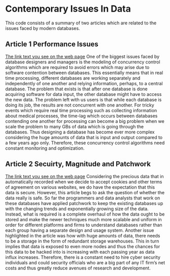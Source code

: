 # Contemporary Issues In Data
This code consists of a summary of two articles which are related to the issues faced by modern databases. 

## Article 1 Performance Issues 
[The link text you see on the web page](https://www.sciencedirect.com/science/article/pii/089571779090170R)
One of the biggest issues faced by database designers and managers is the modeling of concurrency control algorithms which are required to avoid errors which may arise due to software contention between databases. This essentially means that in real time processing, different databases are working separately and independently of one another and relying information, perhaps, to a central database. The problem that exists is that after one database is done acquiring software for data input, the other database  might have to access the new data. The problem left with us users is that while each database is doing its job, the results are not concurrent with one another. 
For tricky events which require real time processing such as collecting information about medical processes, the time-lag which occurs between databases contending one another for processing can become a big problem when we scale the problem to many GBs of data which is going through the databases. Thus designing a database has become ever more complex considering the huge amounts of data that is input and output compared to a few years ago only. Therefore, these concurrency control algorithms need constant monitoring and optimization. 

## Article 2 Secuirty, Magnitude and Patchwork 
[The link text you see on the web page](https://insidebigdata.com/2019/11/05/why-databases-are-failing-the-modern-economy/)
Considering the precious data that in automatically recorded when we decide to accept cookies and other terms of agreement on various websites, we do have the expectation that this data is secure. However, this article begs to ask the question of whether the data really is safe. So far the programmers and data analysts that work on these databases have applied patchwork to keep the existing databases up with the changing trends and exponentially growing size of the data. Instead, what is required is a complete overhaul of how the data ought to be stored and make the newer techniques much more scalable and uniform in order for different platforms and firms to understand databases rather than each group having a separate design and usage system. 
Another issue highlighted in the article was how with huge amounts of data, there needs to be a storage in the form of redundant storage warehouses. This in turn implies that data is exposed to even more nodes and thus the chances for this data to be hacked into is increasing with each passing year as data influx increases. Therefore, there is a constant need to hire cyber security individuals and could security officials who are a big part of any IT firm’s net costs and thus greatly reduce avenues of research and development. 
